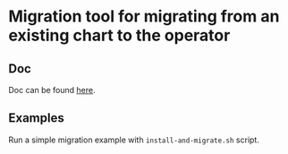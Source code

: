 # Migration tool for migrating from an existing chart to the operator

## Doc
Doc can be found [here](../docs/migration.md).

## Examples
Run a simple migration example with `install-and-migrate.sh` script.

